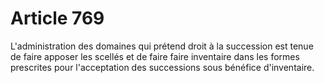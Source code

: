# Article 769

L'administration des domaines qui prétend droit à la succession est tenue de faire apposer les scellés et de faire faire inventaire dans les formes prescrites pour l'acceptation des successions sous bénéfice d'inventaire.